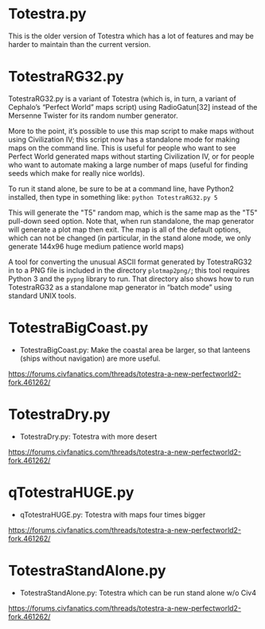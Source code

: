 # Totestra.py

This is the older version of Totestra which has a lot of features and
may be harder to maintain than the current version.

# TotestraRG32.py

TotestraRG32.py is a variant of Totestra (which is, in turn, a variant of
Cephalo’s “Perfect World” maps script) using RadioGatun[32] instead of 
the Mersenne Twister for its random number generator.

More to the point, it’s possible to use this map script to make maps
without using Civilization IV; this script now has a standalone mode 
for making maps on the command line.  This is useful for people who
want to see Perfect World generated maps without starting Civilization IV,
or for people who want to automate making a large number of maps (useful
for finding seeds which make for really nice worlds).

To run it stand alone, be sure to be at a command line, have Python2
installed, then type in something like: `python TotestraRG32.py 5`

This will generate the "T5" random map, which is the same map as the
"T5" pull-down seed option. Note that, when run standalone, the map
generator will generate a plot map then exit. The map is all of the
default options, which can not be changed (in particular, in the stand
alone mode, we only generate 144x96 huge medium patience world maps)

A tool for converting the unusual ASCII format generated by TotestraRG32
in to a PNG file is included in the directory `plotmap2png/`; this tool
requires Python 3 and the `pypng` library to run.  That directory
also shows how to run TotestraRG32 as a standalone map generator in
“batch mode” using standard UNIX tools.

# TotestraBigCoast.py

* TotestraBigCoast.py: Make the coastal area be larger, so that lanteens
  (ships without navigation) are more useful.

https://forums.civfanatics.com/threads/totestra-a-new-perfectworld2-fork.461262/

# TotestraDry.py

* TotestraDry.py: Totestra with more desert

https://forums.civfanatics.com/threads/totestra-a-new-perfectworld2-fork.461262/

# qTotestraHUGE.py

* qTotestraHUGE.py: Totestra with maps four times bigger

https://forums.civfanatics.com/threads/totestra-a-new-perfectworld2-fork.461262/

# TotestraStandAlone.py

* TotestraStandAlone.py: Totestra which can be run stand alone w/o Civ4

https://forums.civfanatics.com/threads/totestra-a-new-perfectworld2-fork.461262/
